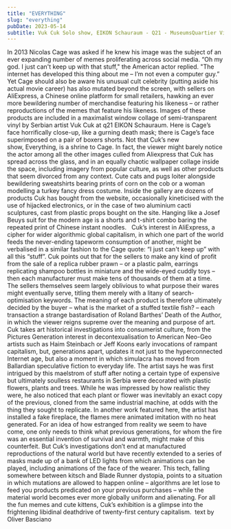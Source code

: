 ```yaml
---
title: "EVERYTHING"
slug: "everything"
pubDate: 2023-05-14
subtitle: Vuk Cuk Solo show, EIKON Schauraum - Q21 - MuseumsQuartier Vienna, 23.2.-14.5.2023.
---
```


In 2013 Nicolas Cage was asked if he knew his image was the subject of an ever expanding number of memes proliferating across social media. “Oh my god. I just can't keep up with that stuff," the American actor replied. "The internet has developed this thing about me – I’m not even a computer guy.” Yet Cage should also be aware his unusual cult celebrity (putting aside his actual movie career) has also mutated beyond the screen, with sellers on AliExpress, a Chinese online platform for small retailers, hawking an ever more bewildering number of merchandise featuring his likeness – or rather reproductions of the memes that feature his likeness. Images of these products are included in a maximalist window collage of semi-transparent vinyl by Serbian artist Vuk Cuk at q21 EIKON Schauraum. Here is Cage’s face horrifically close-up, like a gurning death mask; there is Cage’s face superimposed on a pair of boxers shorts. Not that Cuk’s new show, Everything, is a shrine to Cage. In fact, the viewer might barely notice the actor among all the other images culled from Aliexpress that Cuk has spread across the glass, and in an equally chaotic wallpaper collage inside the space, including imagery from popular culture, as well as other products that seem divorced from any context. Cute cats and pugs loiter alongside bewildering sweatshirts bearing prints of corn on the cob or a woman modelling a turkey fancy dress costume. Inside the gallery are dozens of products Cuk has bought from the website, occasionally kineticised with the use of hijacked electronics, or in the case of two aluminium cacti sculptures, cast from plastic props bought on the site. Hanging like a Josef Beuys suit for the modern age is a shorts and t-shirt combo baring the repeated print of Chinese instant noodles.
 
Cuk’s interest in AliExpress, a cipher for wider algorithmic global capitalism, in which one part of the world feeds the never-ending tapeworm consumption of another, might be verbalised in a similar fashion to the Cage quote: “I just can't keep up” with all this “stuff”. Cuk points out that for the sellers to make any kind of profit from the sale of a replica rubber prawn – or a plastic palm, earrings replicating shampoo bottles in miniature and the wide-eyed cuddly toys – then each manufacturer must make tens of thousands of them at a time. The sellers themselves seem largely oblivious to what purpose their wares might eventually serve, titling them merely with a litany of search-optimisation keywords. The meaning of each product is therefore ultimately decided by the buyer – what is the market of a stuffed textile fish? – each transaction a strange bastardisation of Roland Barthes’ Death of the Author, in which the viewer reigns supreme over the meaning and purpose of art.
 
Cuk takes art historical investigations into consumerist culture, from the Pictures Generation interest in decontexualisation to American Neo-Geo artists such as Haim Steinbach or Jeff Koons early invocations of rampant capitalism, but, generations apart, updates it not just to the hyperconnected Internet age, but also a moment in which simulacra has moved from Ballardian speculative fiction to everyday life. The artist says he was first intrigued by this maelstrom of stuff after noting a certain type of expensive but ultimately soulless restaurants in Serbia were decorated with plastic flowers, plants and trees. While he was impressed by how realistic they were, he also noticed that each plant or flower was inevitably an exact copy of the previous, cloned from the same industrial machine, at odds with the thing they sought to replicate. In another work featured here, the artist has installed a fake fireplace, the flames mere animated imitation with no heat generated. For an idea of how estranged from reality we seem to have come, one only needs to think what previous generations, for whom the fire was an essential invention of survival and warmth, might make of this counterfeit. But Cuk’s investigations don’t end at manufactured reproductions of the natural world but have recently extended to a series of masks made up of a bank of LED lights from which animations can be played, including animations of the face of the wearer. This tech, falling somewhere between kitsch and Blade Runner dystopia, points to a situation in which mutations are allowed to happen online – algorithms are let lose to feed you products predicated on your previous purchases – while the material world becomes ever more globally uniform and alienating. For all the fun memes and cute kittens, Cuk’s exhibition is a glimpse into the frightening libidinal deathdrive of twenty-first century capitalism.
​
text by Oliver Basciano
